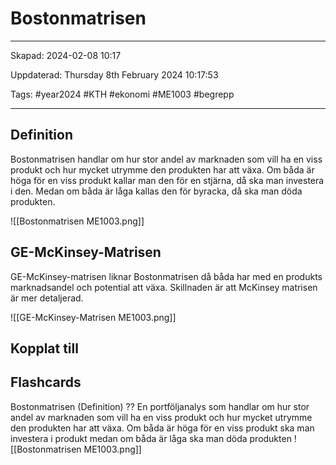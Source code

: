 # Bostonmatrisen

---

Skapad: 2024-02-08 10:17

Uppdaterad: Thursday 8th February 2024 10:17:53

Tags: #year2024 #KTH #ekonomi #ME1003 #begrepp

---

## Definition

Bostonmatrisen handlar om hur stor andel av marknaden som vill ha en viss produkt och hur mycket utrymme den produkten har att växa. Om båda är höga för en viss produkt kallar man den för en stjärna, då ska man investera i den. Medan om båda är låga kallas den för byracka, då ska man döda produkten.

![[Bostonmatrisen ME1003.png]]

## GE-McKinsey-Matrisen

GE-McKinsey-matrisen liknar Bostonmatrisen då båda har med en produkts marknadsandel och potential att växa. Skillnaden är att McKinsey matrisen är mer detaljerad.

![[GE-McKinsey-Matrisen ME1003.png]]

## Kopplat till

## Flashcards

Bostonmatrisen (Definition)
??
En portföljanalys som handlar om hur stor andel av marknaden som vill ha en viss produkt och hur mycket utrymme den produkten har att växa. Om båda är höga för en viss produkt ska man investera i produkt medan om båda är låga ska man döda produkten
![[Bostonmatrisen ME1003.png]]
<!--SR:!2024-02-09,1,230!2024-02-12,3,268-->
